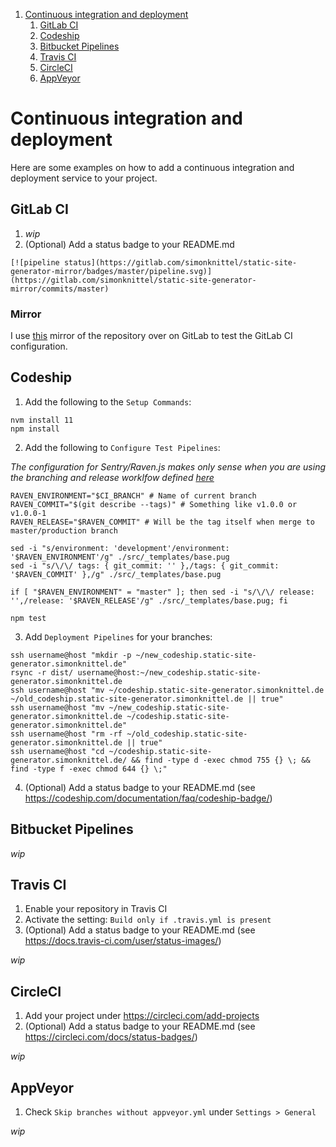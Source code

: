 1. [Continuous integration and deployment](#continuous-integration-and-deployment)
    1. [GitLab CI](#gitlab-ci)
    2. [Codeship](#codeship)
    3. [Bitbucket Pipelines](#bitbucket-pipelines)
    4. [Travis CI](#travis-ci)
    5. [CircleCI](#circleci)
    6. [AppVeyor](#appveyor)


# Continuous integration and deployment
Here are some examples on how to add a continuous integration and deployment service to your project.


## GitLab CI
1. _wip_
2. (Optional) Add a status badge to your README.md
```
[![pipeline status](https://gitlab.com/simonknittel/static-site-generator-mirror/badges/master/pipeline.svg)](https://gitlab.com/simonknittel/static-site-generator-mirror/commits/master)
```

### Mirror
I use [this](https://gitlab.com/simonknittel/static-site-generator-mirror) mirror of the repository over on GitLab to test the GitLab CI configuration.


## Codeship
1. Add the following to the `Setup Commands`:

```shell
nvm install 11
npm install
```

2. Add the following to `Configure Test Pipelines`:

_The configuration for Sentry/Raven.js makes only sense when you are using the branching and release worklfow defined [here](./branching-and-release-workflow.md)_

```shell
RAVEN_ENVIRONMENT="$CI_BRANCH" # Name of current branch
RAVEN_COMMIT="$(git describe --tags)" # Something like v1.0.0 or v1.0.0-1
RAVEN_RELEASE="$RAVEN_COMMIT" # Will be the tag itself when merge to master/production branch

sed -i "s/environment: 'development'/environment: '$RAVEN_ENVIRONMENT'/g" ./src/_templates/base.pug
sed -i "s/\/\/ tags: { git_commit: '' },/tags: { git_commit: '$RAVEN_COMMIT' },/g" ./src/_templates/base.pug

if [ "$RAVEN_ENVIRONMENT" = "master" ]; then sed -i "s/\/\/ release: '',/release: '$RAVEN_RELEASE'/g" ./src/_templates/base.pug; fi

npm test
```

3. Add `Deployment Pipelines` for your branches:

```shell
ssh username@host "mkdir -p ~/new_codeship.static-site-generator.simonknittel.de"
rsync -r dist/ username@host:~/new_codeship.static-site-generator.simonknittel.de
ssh username@host "mv ~/codeship.static-site-generator.simonknittel.de ~/old_codeship.static-site-generator.simonknittel.de || true"
ssh username@host "mv ~/new_codeship.static-site-generator.simonknittel.de ~/codeship.static-site-generator.simonknittel.de"
ssh username@host "rm -rf ~/old_codeship.static-site-generator.simonknittel.de || true"
ssh username@host "cd ~/codeship.static-site-generator.simonknittel.de/ && find -type d -exec chmod 755 {} \; && find -type f -exec chmod 644 {} \;"
```

4. (Optional) Add a status badge to your README.md (see <https://codeship.com/documentation/faq/codeship-badge/>)


## Bitbucket Pipelines
_wip_


## Travis CI
1. Enable your repository in Travis CI
2. Activate the setting: `Build only if .travis.yml is present`
3. (Optional) Add a status badge to your README.md (see <https://docs.travis-ci.com/user/status-images/>)

_wip_


## CircleCI
1. Add your project under <https://circleci.com/add-projects>
2. (Optional) Add a status badge to your README.md (see <https://circleci.com/docs/status-badges/>)

_wip_


## AppVeyor
1. Check `Skip branches without appveyor.yml` under `Settings > General`

_wip_
